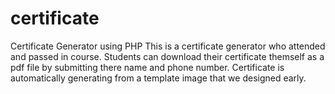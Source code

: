 # certificate
Certificate Generator using PHP
This is a certificate generator who attended and passed in course.
Students can download their certificate themself as a pdf file by submitting there name and phone number. Certificate is automatically generating from a template image that we designed early.
